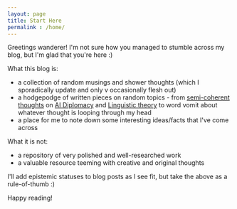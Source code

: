 ```yaml
---
layout: page
title: Start Here
permalink : /home/
---
```


Greetings wanderer! I'm not sure how you managed to stumble across my blog, but I'm glad that you're here :) 

What this blog is: 

- a collection of random musings and shower thoughts (which I sporadically update and only v occasionally flesh out)
- a hodgepodge of written pieces on random topics - from [semi-coherent thoughts](https://kwingading.github.io/2020/10/02/Megaproject-Entrepreneurs/) on [AI Diplomacy](https://kwingading.github.io/2021/03/16/Review-Contested-Chinese-Dreams-of-AI/) and [Linguistic theory](https://kwingading.github.io/2020/03/21/Understanding-First-Language-Acquisition/) to word vomit about whatever thought is looping through my head
- a place for me to note down some interesting ideas/facts that I've come across

What it is not:

- a repository of very polished and well-researched work
- a valuable resource teeming with creative and original thoughts

I'll add epistemic statuses to blog posts as I see fit, but take the above as a rule-of-thumb :) 

Happy reading!
